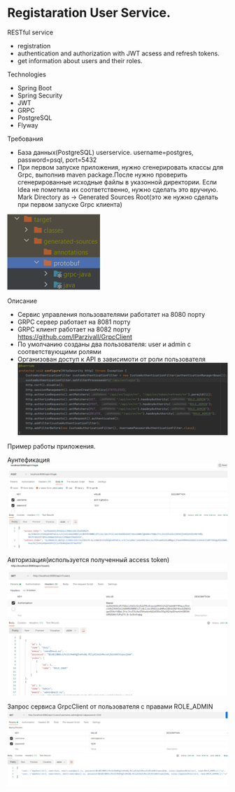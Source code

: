 # Registaration User Service.
RESTful service 
* registration
* authentication and authorization with JWT acsess and refresh tokens.
* get information about users and their roles. 

Technologies
* Spring Boot
* Spring Security
* JWT
* GRPC
* PostgreSQL
* Flyway

Требования
* База данных(PostgreSQL) userservice. username=postgres, password=psql, port=5432
* При первом запуске приложения, нужно сгенерировать классы для Grpc, выполнив maven package.После нужно проверить сгенерированные исходные файлы в указонной          директории. Если Idea не пометила их соответственно, нужно сделать это вручную. Mark Directory as -> Generated Sources Root(это же нужно сделать при первом запуске Grpc клиента)

![](src/main/resources/images/package.png) 

Описание
* Сервис управления пользователями работатет на 8080 порту
* GRPC сервер работает на 8081 порту
* GRPC клиент работает на 8082 порту https://github.com/lParzivall/GrpcClient
* По умолчанию созданы два пользователя: user и admin с соответствующими ролями
* Организован доступ к API в зависимоти от роли пользователя
![](src/main/resources/images/rights.png)

Пример работы приложения.

Аунтефикация
![](src/main/resources/images/login.png)

Авторизация(используется полученный access token)
![](src/main/resources/images/auth.png)

Запрос сервиса GrpcClient от пользователя с правами ROLE_ADMIN
![](src/main/resources/images/grpc_request.png)


